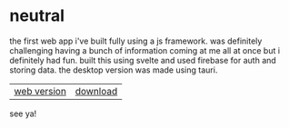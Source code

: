# neutral

the first web app i've built fully using a js framework. was definitely challenging having a bunch of information coming at me all at once but i definitely had fun. built this using svelte and used firebase for auth and storing data. the desktop version was made using tauri.


<table>
<tbody>
<tr>
<td><a href="https://neutral.adithya.zip/" target="_blank">web version</a></td>
<td><a href="https://github.com/adithyasource/neutral/releases/tag/1.0.0" target="_blank"> download </a></td>
</tr>
</tbody>
</table>


see ya!
